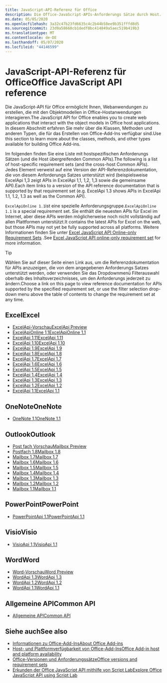 ```yaml
---
title: JavaScript-API-Referenz für Office
description: Die Office-JavaScript-APIs-Anforderungs Sätze durch Host.
ms.date: 05/05/2020
ms.openlocfilehash: 3a32c47b23fd6635c4c2b44b58ee9b351fffd8d5
ms.sourcegitcommit: 23d9a58660cb1dedf0bc414849a5aec519b419b3
ms.translationtype: MT
ms.contentlocale: de-DE
ms.lasthandoff: 05/07/2020
ms.locfileid: "44146599"
---
```

# <a name="office-javascript-api-reference"></a><span data-ttu-id="a9200-103">JavaScript-API-Referenz für Office</span><span class="sxs-lookup"><span data-stu-id="a9200-103">Office JavaScript API reference</span></span>

<span data-ttu-id="a9200-104">Die JavaScript-API für Office ermöglicht Ihnen, Webanwendungen zu erstellen, die mit den Objektmodellen in Office-Hostanwendungen interagieren.</span><span class="sxs-lookup"><span data-stu-id="a9200-104">The JavaScript API for Office enables you to create web applications that interact with the object models in Office host applications.</span></span> <span data-ttu-id="a9200-105">In diesem Abschnitt erfahren Sie mehr über die Klassen, Methoden und anderen Typen, die für das Erstellen von Office-Add-Ins verfügbar sind.</span><span class="sxs-lookup"><span data-stu-id="a9200-105">Use this section to learn more about the classes, methods, and other types available for building Office Add-ins.</span></span>

<span data-ttu-id="a9200-106">Im folgenden finden Sie eine Liste mit hostspezifischen Anforderungs Sätzen (und die Host übergreifenden Common APIs).</span><span class="sxs-lookup"><span data-stu-id="a9200-106">The following is a list of host-specific requirement sets (and the cross-host Common APIs).</span></span> <span data-ttu-id="a9200-107">Jedes Element verweist auf eine Version der API-Referenzdokumentation, die von diesem Anforderungs Satzes unterstützt wird (beispielsweise ExcelApi 1,3 zeigt APIs in ExcelApi 1,1, 1,2, 1,3 sowie die gemeinsame API).</span><span class="sxs-lookup"><span data-stu-id="a9200-107">Each item links to a version of the API reference documentation that is supported by that requirement set (e.g. ExcelApi 1.3 shows APIs in ExcelApi 1.1, 1.2, 1.3 as well as the Common API).</span></span>

<span data-ttu-id="a9200-108">`ExcelApiOnline 1.1`ist eine spezielle Anforderungsgruppe.</span><span class="sxs-lookup"><span data-stu-id="a9200-108">`ExcelApiOnline 1.1` is a special requirement set.</span></span> <span data-ttu-id="a9200-109">Sie enthält die neuesten APIs für Excel im Internet, aber diese APIs werden möglicherweise noch nicht vollständig auf allen Plattformen unterstützt.</span><span class="sxs-lookup"><span data-stu-id="a9200-109">It contains the latest APIs for Excel on the web, but those APIs may not yet be fully supported across all platforms.</span></span> <span data-ttu-id="a9200-110">Weitere Informationen finden Sie unter [Excel JavaScript API Online-only Requirement Sets](/office/dev/add-ins/reference/requirement-sets/excel-api-online-requirement-set) .</span><span class="sxs-lookup"><span data-stu-id="a9200-110">See [Excel JavaScript API online-only requirement set](/office/dev/add-ins/reference/requirement-sets/excel-api-online-requirement-set) for more information.</span></span>

> [!TIP]
> <span data-ttu-id="a9200-111">Wählen Sie auf dieser Seite einen Link aus, um die Referenzdokumentation für APIs anzuzeigen, die von dem angegebenen Anforderungs Satzes unterstützt werden, oder verwenden Sie das Dropdownmenü Filterauswahl oberhalb des Inhaltsverzeichnisses, um den Anforderungs jederzeit zu ändern.</span><span class="sxs-lookup"><span data-stu-id="a9200-111">Choose a link on this page to view reference documentation for APIs supported by the specified requirement set, or use the filter selection drop-down menu above the table of contents to change the requirement set at any time.</span></span>

## <a name="excel"></a><span data-ttu-id="a9200-112">Excel</span><span class="sxs-lookup"><span data-stu-id="a9200-112">Excel</span></span>

- [<span data-ttu-id="a9200-113">ExcelApi-Vorschau</span><span class="sxs-lookup"><span data-stu-id="a9200-113">ExcelApi Preview</span></span>](/javascript/api/excel?view=excel-js-preview)
- [<span data-ttu-id="a9200-114">ExcelApiOnline 1,1</span><span class="sxs-lookup"><span data-stu-id="a9200-114">ExcelApiOnline 1.1</span></span>](/javascript/api/excel?view=excel-js-online)
- [<span data-ttu-id="a9200-115">ExcelApi 1,11</span><span class="sxs-lookup"><span data-stu-id="a9200-115">ExcelApi 1.11</span></span>](/javascript/api/excel?view=excel-js-1.11)
- [<span data-ttu-id="a9200-116">ExcelApi 1.10</span><span class="sxs-lookup"><span data-stu-id="a9200-116">ExcelApi 1.10</span></span>](/javascript/api/excel?view=excel-js-1.10)
- [<span data-ttu-id="a9200-117">ExcelApi 1.9</span><span class="sxs-lookup"><span data-stu-id="a9200-117">ExcelApi 1.9</span></span>](/javascript/api/excel?view=excel-js-1.9)
- [<span data-ttu-id="a9200-118">ExcelApi 1.8</span><span class="sxs-lookup"><span data-stu-id="a9200-118">ExcelApi 1.8</span></span>](/javascript/api/excel?view=excel-js-1.8)
- [<span data-ttu-id="a9200-119">ExcelApi 1.7</span><span class="sxs-lookup"><span data-stu-id="a9200-119">ExcelApi 1.7</span></span>](/javascript/api/excel?view=excel-js-1.7)
- [<span data-ttu-id="a9200-120">ExcelApi 1.6</span><span class="sxs-lookup"><span data-stu-id="a9200-120">ExcelApi 1.6</span></span>](/javascript/api/excel?view=excel-js-1.6)
- [<span data-ttu-id="a9200-121">ExcelApi 1.5</span><span class="sxs-lookup"><span data-stu-id="a9200-121">ExcelApi 1.5</span></span>](/javascript/api/excel?view=excel-js-1.5)
- [<span data-ttu-id="a9200-122">ExcelApi 1.4</span><span class="sxs-lookup"><span data-stu-id="a9200-122">ExcelApi 1.4</span></span>](/javascript/api/excel?view=excel-js-1.4)
- [<span data-ttu-id="a9200-123">ExcelApi 1.3</span><span class="sxs-lookup"><span data-stu-id="a9200-123">ExcelApi 1.3</span></span>](/javascript/api/excel?view=excel-js-1.3)
- [<span data-ttu-id="a9200-124">ExcelApi 1.2</span><span class="sxs-lookup"><span data-stu-id="a9200-124">ExcelApi 1.2</span></span>](/javascript/api/excel?view=excel-js-1.2)
- [<span data-ttu-id="a9200-125">ExcelApi 1.1</span><span class="sxs-lookup"><span data-stu-id="a9200-125">ExcelApi 1.1</span></span>](/javascript/api/excel?view=excel-js-1.1)

## <a name="onenote"></a><span data-ttu-id="a9200-126">OneNote</span><span class="sxs-lookup"><span data-stu-id="a9200-126">OneNote</span></span>

- [<span data-ttu-id="a9200-127">OneNote 1,1</span><span class="sxs-lookup"><span data-stu-id="a9200-127">OneNote 1.1</span></span>](/javascript/api/onenote?view=onenote-js-1.1)

## <a name="outlook"></a><span data-ttu-id="a9200-128">Outlook</span><span class="sxs-lookup"><span data-stu-id="a9200-128">Outlook</span></span>

- [<span data-ttu-id="a9200-129">Post fach Vorschau</span><span class="sxs-lookup"><span data-stu-id="a9200-129">Mailbox Preview</span></span>](/javascript/api/outlook?view=outlook-js-preview)
- [<span data-ttu-id="a9200-130">Postfach 1.8</span><span class="sxs-lookup"><span data-stu-id="a9200-130">Mailbox 1.8</span></span>](/javascript/api/outlook?view=outlook-js-1.8)
- [<span data-ttu-id="a9200-131">Mailbox 1.7</span><span class="sxs-lookup"><span data-stu-id="a9200-131">Mailbox 1.7</span></span>](/javascript/api/outlook?view=outlook-js-1.7)
- [<span data-ttu-id="a9200-132">Mailbox 1.6</span><span class="sxs-lookup"><span data-stu-id="a9200-132">Mailbox 1.6</span></span>](/javascript/api/outlook?view=outlook-js-1.6)
- [<span data-ttu-id="a9200-133">Mailbox 1.5</span><span class="sxs-lookup"><span data-stu-id="a9200-133">Mailbox 1.5</span></span>](/javascript/api/outlook?view=outlook-js-1.5)
- [<span data-ttu-id="a9200-134">Mailbox 1.4</span><span class="sxs-lookup"><span data-stu-id="a9200-134">Mailbox 1.4</span></span>](/javascript/api/outlook?view=outlook-js-1.4)
- [<span data-ttu-id="a9200-135">Mailbox 1.3</span><span class="sxs-lookup"><span data-stu-id="a9200-135">Mailbox 1.3</span></span>](/javascript/api/outlook?view=outlook-js-1.3)
- [<span data-ttu-id="a9200-136">Mailbox 1.2</span><span class="sxs-lookup"><span data-stu-id="a9200-136">Mailbox 1.2</span></span>](/javascript/api/outlook?view=outlook-js-1.2)
- [<span data-ttu-id="a9200-137">Mailbox 1.1</span><span class="sxs-lookup"><span data-stu-id="a9200-137">Mailbox 1.1</span></span>](/javascript/api/outlook?view=outlook-js-1.1)

## <a name="powerpoint"></a><span data-ttu-id="a9200-138">PowerPoint</span><span class="sxs-lookup"><span data-stu-id="a9200-138">PowerPoint</span></span>

- [<span data-ttu-id="a9200-139">PowerPointApi 1.1</span><span class="sxs-lookup"><span data-stu-id="a9200-139">PowerPointApi 1.1</span></span>](/javascript/api/powerpoint?view=powerpoint-js-1.1)

## <a name="visio"></a><span data-ttu-id="a9200-140">Visio</span><span class="sxs-lookup"><span data-stu-id="a9200-140">Visio</span></span>

- [<span data-ttu-id="a9200-141">VisioApi 1,1</span><span class="sxs-lookup"><span data-stu-id="a9200-141">VisioApi 1.1</span></span>](/javascript/api/visio?view=visio-js-1.1)

## <a name="word"></a><span data-ttu-id="a9200-142">Word</span><span class="sxs-lookup"><span data-stu-id="a9200-142">Word</span></span>

- [<span data-ttu-id="a9200-143">Word-Vorschau</span><span class="sxs-lookup"><span data-stu-id="a9200-143">Word Preview</span></span>](/javascript/api/word?view=word-js-preview)
- [<span data-ttu-id="a9200-144">WordApi 1.3</span><span class="sxs-lookup"><span data-stu-id="a9200-144">WordApi 1.3</span></span>](/javascript/api/word?view=word-js-1.3)
- [<span data-ttu-id="a9200-145">WordApi 1.2</span><span class="sxs-lookup"><span data-stu-id="a9200-145">WordApi 1.2</span></span>](/javascript/api/word?view=word-js-1.2)
- [<span data-ttu-id="a9200-146">WordApi 1.1</span><span class="sxs-lookup"><span data-stu-id="a9200-146">WordApi 1.1</span></span>](/javascript/api/word?view=word-js-1.1)

## <a name="common-api"></a><span data-ttu-id="a9200-147">Allgemeine API</span><span class="sxs-lookup"><span data-stu-id="a9200-147">Common API</span></span>

- [<span data-ttu-id="a9200-148">Allgemeine API</span><span class="sxs-lookup"><span data-stu-id="a9200-148">Common API</span></span>](/javascript/api/office?view=common-js)

## <a name="see-also"></a><span data-ttu-id="a9200-149">Siehe auch</span><span class="sxs-lookup"><span data-stu-id="a9200-149">See also</span></span>

- [<span data-ttu-id="a9200-150">Informationen zu Office-Add-Ins</span><span class="sxs-lookup"><span data-stu-id="a9200-150">About Office Add-ins</span></span>](/office/dev/add-ins/overview)
- [<span data-ttu-id="a9200-151">Host- und Plattformverfügbarkeit von Office-Add-Ins</span><span class="sxs-lookup"><span data-stu-id="a9200-151">Office Add-in host and platform availability</span></span>](/office/dev/add-ins/overview/office-add-in-availability)
- [<span data-ttu-id="a9200-152">Office-Versionen und Anforderungssätze</span><span class="sxs-lookup"><span data-stu-id="a9200-152">Office versions and requirement sets</span></span>](/office/dev/add-ins/develop/office-versions-and-requirement-sets)
- [<span data-ttu-id="a9200-153">Erkunden der Office JavaScript API mithilfe von Script Lab</span><span class="sxs-lookup"><span data-stu-id="a9200-153">Explore Office JavaScript API using Script Lab</span></span>](/office/dev/add-ins/overview/explore-with-script-lab)
